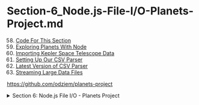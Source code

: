 # Section-6_Node.js-File-I/O-Planets-Project.md

  58. [Code For This Section](58_Code-For-This-Section.md)  
  59. [Exploring Planets With Node](59_Exploring-Planets-With-Node.md) 
  60. [Importing Kepler Space Telescope Data](60_Importing-Kepler-Space-Telescope-Data.md)
  61. [Setting Up Our CSV Parser](61_Setting-Up-Our-CSV-Parser.md)
  62. [Latest Version of CSV Parser](62_Latest-Version-of-CSV-Parser.md)
  63. [Streaming Large Data Files](63_Streaming-Large-Data-Files.md)

https://github.com/odziem/planets-project

<details>
  <summary> Section 6: Node.js File I/O - Planets Project </summary>

  - [Codebase: planets-project](../src/6_planets-project/)

</details>

